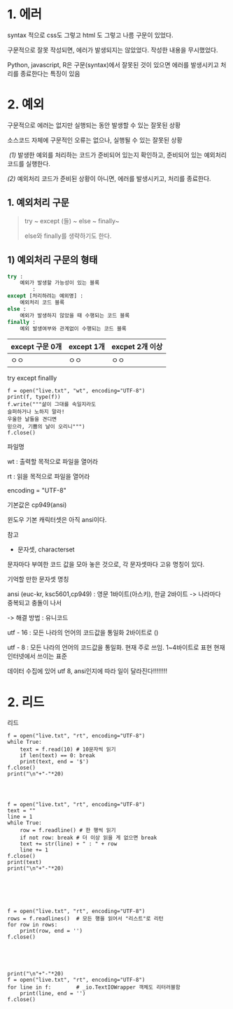 # 1. 에러

syntax 적으로 css도 그렇고 html 도 그렇고 나름 구문이 있었다.

구문적으로 잘못 작성되면, 에러가 발생되지는 않았었다. 작성한 내용을 무시했었다.



Python, javascript, R은 구문(syntax)에서 잘못된 것이 있으면 에러를 발생시키고 처리를 종료한다는 특징이 있음



# 2. 예외

구문적으로 에러는 없지만 실행되는 동안 발생할 수 있는 잘못된 상황

소스코드 자체에 구문적인 오류는 없으나, 실행될 수 있는 잘못된 상황

​	*(1)* 발생한 예외를 처리하는 코드가 준비되어 있는지 확인하고, 준비되어 있는 예외처리코드를 실행한다.

   *(2)* 예외처리 코드가 준비된 상황이 아니면, 에러를 발생시키고, 처리를 종료한다. 



## 1. 예외처리 구문

> try ~ except (들) ~ else ~ finally~
>
> else와 finally를 생략하기도 한다.



## 1) 예외처리 구문의 형태

```python
try : 
	예외가 발생할 가능성이 있는 블록
		:
except [처리하려는 예외명] :
	예외처리 코드 블록
else : 
	예외가 발생하지 않았을 때 수행되는 코드 블록
finally :
	예외 발생여부와 관계없이 수행되는 코드 블록
```



| except 구문 0개 | except 1개 | excpet 2개 이상 |
| --------------- | ---------- | --------------- |
| ㅇㅇ            | ㅇㅇ       | ㅇㅇ            |

try except  finallly







```
f = open("live.txt", "wt", encoding="UTF-8")
print(f, type(f))
f.write("""삶이 그대를 속일지라도
슬퍼하거나 노하지 말라!
우울한 날들을 견디면
믿으라, 기쁨의 날이 오리니""")
f.close()
```

파일명



wt : 출력할 목적으로 파일을 열어라

rt : 읽을 목적으로 파일을 열어라



encoding  = "UTF-8"

기본값은 cp949(ansi)

윈도우 기본 캐릭터셋은 아직 ansi이다.



















참고

* 문자셋, characterset

문자마다 부여한 코드 값을 모아 놓은 것으로, 각 문자셋마다 고유 명칭이 있다.



기억할 만한 문자셋 명칭

ansi (euc-kr, ksc5601,cp949) : 영문 1바이트(아스키), 한글 2바이트 -> 나라마다 중복되고 충돌이 나서 

-> 해결 방법 : 유니코드 

utf - 16 : 모든 나라의 언어의 코드값을 통일화 2바이트로 ()

utf - 8 : 모든 나라의 언어의 코드값을 통일화. 현재 주로 쓰임. 1~4바이트로 표현 현재 인터넷에서 쓰이는 표준



데이터 수집에 있어 utf 8, ansi인지에 따라 일이 달라진다!!!!!!!!







# 2. 리드

리드





```
f = open("live.txt", "rt", encoding="UTF-8")
while True:
    text = f.read(10) # 10문자씩 읽기
    if len(text) == 0: break
    print(text, end = '$')
f.close()
print("\n"+"-"*20)




f = open("live.txt", "rt", encoding="UTF-8")
text = ""
line = 1
while True:
    row = f.readline() # 한 행씩 읽기
    if not row: break # 더 이상 읽을 게 없으면 break
    text += str(line) + " : " + row
    line += 1
f.close()
print(text)
print("\n"+"-"*20)






f = open("live.txt", "rt", encoding="UTF-8")
rows = f.readlines()  # 모든 행을 읽어서 "리스트"로 리턴
for row in rows:
    print(row, end = '')
f.close()





print("\n"+"-"*20)
f = open("live.txt", "rt", encoding="UTF-8")
for line in f:        # _io.TextIOWrapper 객체도 리터러블함
    print(line, end = '')
f.close()
```





